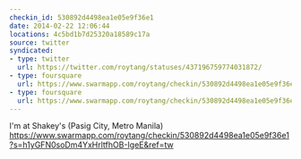 ```yaml
---
checkin_id: 530892d4498ea1e05e9f36e1
date: 2014-02-22 12:06:44
locations: 4c5bd1b7d25320a18589c17a
source: twitter
syndicated:
- type: twitter
  url: https://twitter.com/roytang/statuses/437196759774031872/
- type: foursquare
  url: https://www.swarmapp.com/roytang/checkin/530892d4498ea1e05e9f36e1?s=h1yGFN0soDm4YxHrltfhOB-IgeE&ref=tw
- type: foursquare
  url: https://www.swarmapp.com/roytang/checkin/530892d4498ea1e05e9f36e1?s=h1yGFN0soDm4YxHrltfhOB-IgeE&ref=tw
---
```


I'm at Shakey's (Pasig City, Metro Manila) https://www.swarmapp.com/roytang/checkin/530892d4498ea1e05e9f36e1?s=h1yGFN0soDm4YxHrltfhOB-IgeE&ref=tw